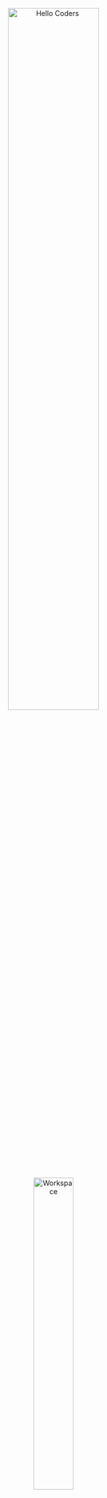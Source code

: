 <div align="center">

<img src="https://github.com/SP-XD/SP-XD/blob/main/images/hellocoders_rounded.gif?raw=true" alt="Hello Coders" width="60%"/> <br>
<img src="https://github.com/SP-XD/SP-XD/blob/main/images/dev-working_rounded.gif?raw=true" alt="Workspace"  width="40%"/><br> 

# 👩‍💻 Hi, I'm Hasnaa Taher  
🎓 Faculty of Computers & Artificial Intelligence  
💡 Passionate about Problem Solving & Competitive Programming  
🚀 Exploring **C++ (OOP)** | Basics of **Python** | Basics of **Networking**  
🏅 Participated in **ICPC**  

</div>

---

## ⚡ Tools & Technologies

![C++](https://img.shields.io/badge/C%2B%2B-00599C?style=flat&logo=c%2B%2B&logoColor=white)
![Python](https://img.shields.io/badge/Python-FFD43B?style=flat&logo=python&logoColor=darkgreen)
![Networking](https://img.shields.io/badge/Networking-Basics-blue?style=flat)

---

## 🌐 Connect with me  

[![LinkedIn](https://img.shields.io/badge/LinkedIn-0A66C2?style=flat&logo=linkedin&logoColor=white)](https://www.linkedin.com/in/hasnaa-taher-1a9353369/)  
[![Facebook](https://img.shields.io/badge/Facebook-1877F2?style=flat&logo=facebook&logoColor=white)](https://www.facebook.com/profile.php?id=61563562050746)  
[![Gmail](https://img.shields.io/badge/Gmail-D14836?style=flat&logo=gmail&logoColor=white)](mailto:thasnaa20@gmail.com)  
[![Telegram](https://img.shields.io/badge/Telegram-2CA5E0?style=flat&logo=telegram&logoColor=white)](https://t.me/hasnaataher)  

---

## 📊 GitHub Stats
<div align="center">

<img src="https://github-readme-stats.vercel.app/api?username=HasnaaTah
